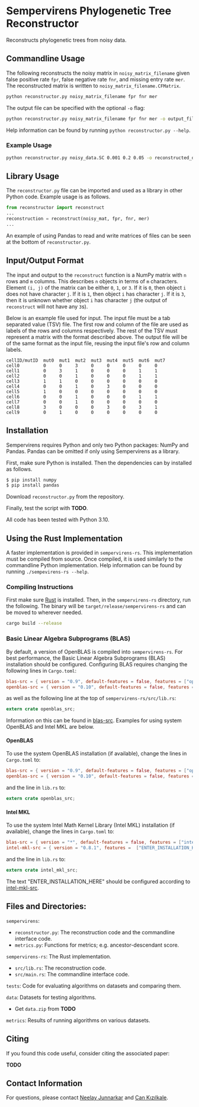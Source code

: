 Sempervirens Phylogenetic Tree Reconstructor
===
Reconstructs phylogenetic trees from noisy data.

## Commandline Usage

The following reconstructs the noisy matrix in `noisy_matrix_filename` given false positive rate `fpr`, false negative rate `fnr`, and missing entry rate `mer`. The reconstructed matrix is written to `noisy_matrix_filename.CFMatrix`.
```bash
python reconstructor.py noisy_matrix_filename fpr fnr mer
```

The output file can be specified with the optional `-o` flag:
```bash
python reconstructor.py noisy_matrix_filename fpr fnr mer -o output_filename
```

Help information can be found by running `python reconstructor.py --help`.

### Example Usage
```bash
python reconstructor.py noisy_data.SC 0.001 0.2 0.05 -o reconstructed_data.SC.CFMatrix
```

## Library Usage

The `reconstructor.py` file can be imported and used as a library in other Python code.
Example usage is as follows.

```python
from reconstructor import reconstruct
...
reconstruction = reconstruct(noisy_mat, fpr, fnr, mer)
...
```

An example of using Pandas to read and write matrices of files can be seen at the bottom of `reconstructor.py`.

## Input/Output Format

The input and output to the `reconstruct` function is a NumPy matrix with `n` rows and `m` columns. This describes `n` objects in terms of `m` characters. Element `(i, j)` of the matrix can be either `0`, `1`, or `3`. If it is `0`, then object `i` does not have character `j`. If it is `1`, then object `i` has character `j`. If it is `3`, then it is unknown whether object `i` has character `j` (the output of `reconstruct` will not have any `3`s).

Below is an example file used for input. The input file must be a tab separated value (TSV) file. The first row and column of the file are used as labels of the rows and columns respectively. The rest of the TSV must represent a matrix with the format described above. The output file will be of the same format as the input file, reusing the input file's row and column labels.
```
cellID/mutID  mut0  mut1  mut2  mut3  mut4  mut5  mut6  mut7
cell0         0     0     3     0     0     0     0     0
cell1         0     3     1     0     0     0     1     1
cell2         0     0     1     0     0     0     1     1
cell3         1     1     0     0     0     0     0     0
cell4         0     0     1     0     3     0     0     0
cell5         1     0     0     0     0     0     0     0
cell6         0     0     1     0     0     0     1     1
cell7         0     0     1     0     0     0     0     0
cell8         3     0     0     0     3     0     3     1
cell9         0     1     0     0     0     0     0     0
```

## Installation

Sempervirens requires Python and only two Python packages: NumPy and Pandas. Pandas can be omitted if only using Sempervirens as a library. 

First, make sure Python is installed. Then the dependencies can by installed as follows.
```bash
$ pip install numpy
$ pip install pandas
```

Download `reconstructor.py` from the repository.

Finally, test the script with **TODO**.

All code has been tested with Python 3.10.

## Using the Rust Implementation

A faster implementation is provided in `sempervirens-rs`. This implementation must be compiled from source.
Once compiled, it is used similarly to the commandline Python implementation. Help information can be found by running `./sempevirens-rs --help`. 


### Compiling Instructions

First make sure [Rust](https://www.rust-lang.org/) is installed. Then, in the `sempervirens-rs` directory, run the following. The binary will be `target/release/sempervirens-rs` and can be moved to wherever needed.
```bash
cargo build --release
```

### Basic Linear Algebra Subprograms (BLAS)

By default, a version of OpenBLAS is compiled into `sempervirens-rs`.
For best performance, the Basic Linear Algebra Subprograms (BLAS) installation should be configured.
Configuring BLAS requires changing the following lines in `Cargo.toml`:
```toml
blas-src = { version = "0.9", default-features = false, features = ["openblas"] }
openblas-src = { version = "0.10", default-features = false, features = ["cblas", "static"] }
```
as well as the following line at the top of `sempervirens-rs/src/lib.rs`:
```rust
extern crate openblas_src;
```

Information on this can be found in [blas-src](https://docs.rs/blas-src/latest/blas_src/).
Examples for using system OpenBLAS and Intel MKL are below.

#### OpenBLAS

To use the system OpenBLAS installation (if available), change the lines in `Cargo.toml` to:
```toml
blas-src = { version = "0.9", default-features = false, features = ["openblas"] }
openblas-src = { version = "0.10", default-features = false, features = ["cblas", "system"] }
```
and the line in `lib.rs` to:
```rust
extern crate openblas_src;
```

#### Intel MKL

To use the system Intel Math Kernel Library (Intel MKL) installation (if available), change the lines in `Cargo.toml` to:
```toml
blas-src = { version = "*", default-features = false, features = ["intel-mkl"] }
intel-mkl-src = { version = "0.8.1", features =  ["ENTER_INSTALLATION_HERE"] }
```
and the line in `lib.rs` to:
```rust
extern crate intel_mkl_src;
```

The text "ENTER_INSTALLATION_HERE" should be configured according to [intel-mkl-src](https://github.com/rust-math/intel-mkl-src).


## Files and Directories:
`sempervirens`:
* `reconstructor.py`: The reconstruction code and the commandline interface code.
* `metrics.py`: Functions for metrics; e.g. ancestor-descendant score.

`sempervirens-rs`: The Rust implementation.
* `src/lib.rs`: The reconstruction code.
* `src/main.rs`: The commandline interface code.

`tests`: Code for evaluating algorithms on datasets and comparing them. 

`data`: Datasets for testing algorithms.
* Get `data.zip` from **TODO**

`metrics`: Results of running algorithms on various datasets.

## Citing

If you found this code useful, consider citing the associated paper:

**TODO**


## Contact Information

For questions, please contact [Neelay Junnarkar](mailto:neelay.junnarkar@berkeley.edu) and [Can Kızılkale](mailto:cankizilkale@lbl.gov).

